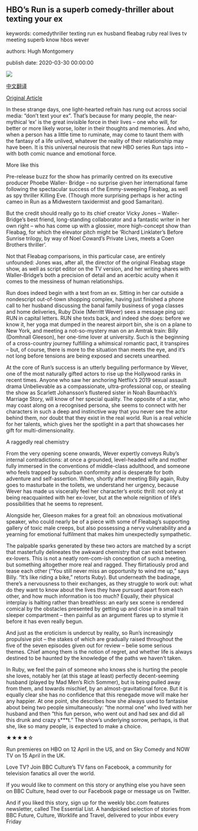 ## HBO’s Run is a superb comedy-thriller about texting your ex

keywords: comedythriller texting run ex husband fleabag ruby real lives tv meeting superb know hbos wever

authors: Hugh Montgomery

publish date: 2020-03-30 00:00:00

![](https://ichef.bbci.co.uk/wwfeatures/live/624_351/images/live/p0/88/4n/p0884nl1.jpg)

[中文翻译](HBO%E2%80%99s%20Run%20is%20a%20superb%20comedy-thriller%20about%20texting%20your%20ex_zh.md)

[Original Article](https://www.bbc.com/culture/story/20200330-hbos-run-is-a-superb-comedy-thriller-about-texting-your-ex)

In these strange days, one light-hearted refrain has rung out across social media: “don’t text your ex”. That’s because for many people, the near-mythical ‘ex’ is the great invisible force in their lives – one who will, for better or more likely worse, loiter in their thoughts and memories. And who, when a person has a little time to ruminate, may come to taunt them with the fantasy of a life unlived, whatever the reality of their relationship may have been. It is this universal neurosis that new HBO series Run taps into – with both comic nuance and emotional force.

More like this

Pre-release buzz for the show has primarily centred on its executive producer Phoebe Waller- Bridge – no surprise given her international fame following the spectacular success of the Emmy-sweeping Fleabag, as well as spy thriller Killing Eve. (Though more surprising perhaps is her acting cameo in Run as a Midwestern taxidermist and good Samaritan).

But the credit should really go to its chief creator Vicky Jones – Waller-Bridge’s best friend, long-standing collaborator and a fantastic writer in her own right – who has come up with a glossier, more high-concept show than Fleabag, for which the elevator pitch might be ‘Richard Linklater’s Before Sunrise trilogy, by way of Noel Coward’s Private Lives, meets a Coen Brothers thriller’.

Not that Fleabag comparisons, in this particular case, are entirely unfounded: Jones was, after all, the director of the original Fleabag stage show, as well as script editor on the TV version, and her writing shares with Waller-Bridge’s both a precision of detail and an acerbic acuity when it comes to the messiness of human relationships.

Run does indeed begin with a text from an ex. Sitting in her car outside a nondescript out-of-town shopping complex, having just finished a phone call to her husband discussing the banal family business of yoga classes and home deliveries, Ruby Dixie (Merritt Wever) sees a message ping up: RUN in capital letters. RUN she texts back, and indeed she does: before we know it, her yoga mat dumped in the nearest airport bin, she is on a plane to New York, and meeting a not-so-mystery man on an Amtrak train: Billy (Domhnall Gleeson), her one-time lover at university. Such is the beginning of a cross-country journey fulfilling a whimsical romantic pact, it transpires – but, of course, there is more to the situation than meets the eye, and it’s not long before tensions are being exposed and secrets unearthed.

At the core of Run’s success is an utterly beguiling performance by Wever, one of the most naturally gifted actors to rise up the Hollywood ranks in recent times. Anyone who saw her anchoring Netflix’s 2019 sexual assault drama Unbelievable as a compassionate, ultra-professional cop, or stealing the show as Scarlett Johansson’s flustered sister in Noah Baumbach’s Marriage Story, will know of her special quality. The opposite of a star, who may coast along on a recognised persona, she seems to connect with her characters in such a deep and instinctive way that you never see the actor behind them, nor doubt that they exist in the real world. Run is a real vehicle for her talents, which gives her the spotlight in a part that showcases her gift for multi-dimensionality.

A raggedly real chemistry

From the very opening scene onwards, Wever expertly conveys Ruby’s internal contradictions: at once a grounded, level-headed wife and mother fully immersed in the conventions of middle-class adulthood, and someone who feels trapped by suburban conformity and is desperate for both adventure and self-assertion. When, shortly after meeting Billy again, Ruby goes to masturbate in the toilets, we understand her urgency, because Wever has made us viscerally feel her character’s erotic thrill: not only at being reacquainted with her ex-lover, but at the whole reignition of life’s possibilities that he seems to represent.

Alongside her, Gleeson makes for a great foil: an obnoxious motivational speaker, who could nearly be of a piece with some of Fleabag’s supporting gallery of toxic male creeps, but also possessing a nervy vulnerability and a yearning for emotional fulfilment that makes him unexpectedly sympathetic.

The palpable sparks generated by these two actors are matched by a script that masterfully delineates the awkward chemistry that can exist between ex-lovers. This is not a neatly rom-com-ish conception of such a meeting, but something altogether more real and ragged. They flirtatiously prod and tease each other (“You still never miss an opportunity to wind me up,” says Billy. “It’s like riding a bike,” retorts Ruby). But underneath the badinage, there’s a nervousness to their exchanges, as they struggle to work out: what do they want to know about the lives they have pursued apart from each other, and how much information is too much? Equally, their physical interplay is halting rather than breathless: an early sex scene is rendered comical by the obstacles presented by getting up and close in a small train sleeper compartment – then painful as an argument flares up to stymie it before it has even really begun.

And just as the eroticism is undercut by reality, so Run’s increasingly propulsive plot – the stakes of which are gradually raised throughout the five of the seven episodes given out for review – belie some serious themes. Chief among them is the notion of regret, and whether life is always destined to be haunted by the knowledge of the paths we haven’t taken.

In Ruby, we feel the pain of someone who knows she is hurting the people she loves, notably her (at this stage at least) perfectly decent-seeming husband (played by Mad Men’s Rich Sommer), but is being pulled away from them, and towards mischief, by an almost-gravitational force. But it is equally clear she has no confidence that this renegade move will make her any happier. At one point, she describes how she always used to fantasise about being two people simultaneously: “the normal one” who lived with her husband and then “this fun person, who went out and had sex and did all this drunk and crazy s***t.” The show’s underlying sorrow, perhaps, is that she, like so many people, is expected to make a choice.

★★★★☆

Run premieres on HBO on 12 April in the US, and on Sky Comedy and NOW TV on 15 April in the UK.

Love TV? Join BBC Culture’s TV fans on Facebook, a community for television fanatics all over the world.

If you would like to comment on this story or anything else you have seen on BBC Culture, head over to our Facebook page or message us on Twitter.

And if you liked this story, sign up for the weekly bbc.com features newsletter, called The Essential List. A handpicked selection of stories from BBC Future, Culture, Worklife and Travel, delivered to your inbox every Friday